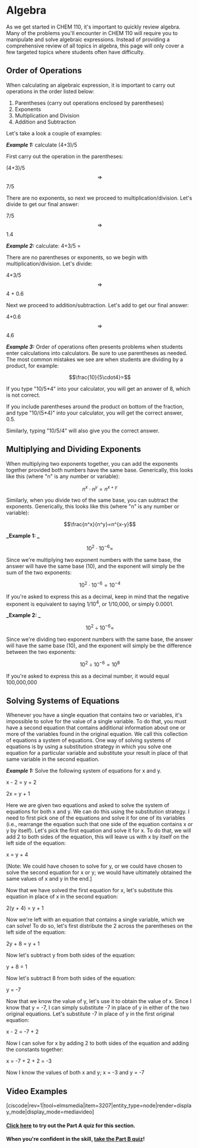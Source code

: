 # Algebra


As we get started in CHEM 110, it's important to quickly review algebra. Many of the problems you'll encounter in CHEM 110 will require you to manipulate and solve algebraic expressions. Instead of providing a comprehensive review of all topics in algebra, this page will only cover a few targeted topics where students often have difficulty.

## Order of Operations

When calculating an algebraic expression, it is important to carry out operations in the order listed below:

1.  Parentheses (carry out operations enclosed by parentheses)
2.  Exponents
3.  Multiplication and Division
4.  Addition and Subtraction

Let's take a look a couple of examples:

**_Example 1:_** calculate (4+3)/5

First carry out the operation in the parentheses:

(4+3)/5 $$\Longrightarrow$$ 7/5

There are no exponents, so next we proceed to multiplication/division. Let's divide to get our final answer:

7/5 $$\Longrightarrow$$ 1.4

**_Example 2:_** calculate: 4+3/5 =

There are no parentheses or exponents, so we begin with multiplication/division. Let's divide:

4+3/5 $$\Longrightarrow$$ 4 + 0.6

Next we proceed to addition/subtraction. Let's add to get our final answer:

4+0.6 $$\Longrightarrow$$ 4.6

**_Example 3:_** Order of operations often presents problems when students enter calculations into calculators. Be sure to use parentheses as needed. The most common mistakes we see are when students are dividing by a product, for example:

$$\frac{10}{5\cdot4}=$$


If you type "10/5*4" into your calculator, you will get an answer of 8, which is not correct.

If you include parentheses around the product on bottom of the fraction, and type "10/(5*4)" into your calculator, you will get the correct answer, 0.5.

Similarly, typing "10/5/4" will also give you the correct answer.


## Multiplying and Dividing Exponents

When multiplying two exponents together, you can add the exponents together provided both numbers have the same base. Generically, this looks like this (where "n" is any number or variable):

$$n^x\cdot n^y=n^{x+y}$$


Similarly, when you divide two of the same base, you can subtract the exponents. Generically, this looks like this (where "n" is any number or variable):

$$\frac{n^x}{n^y}=n^{x-y}$$


**_Example 1: _**

$$10^2\cdot10^{-6}=$$

Since we're multiplying two exponent numbers with the same base, the answer will have the same base (10), and the exponent will simply be the sum of the two exponents:

$$10^2\cdot10^{-6}=10^{-4}$$


If you're asked to express this as a decimal, keep in mind that the negative exponent is equivalent to saying 1/10<sup>4</sup>, or 1/10,000, or simply 0.0001.

**_Example 2: _**

$$10^2\div10^{-6}=$$


Since we're dividing two exponent numbers with the same base, the answer will have the same base (10), and the exponent will simply be the difference between the two exponents:

$$10^2\div10^{-6}=10^{8}$$


If you're asked to express this as a decimal number, it would equal 100,000,000 

## Solving Systems of Equations  


Whenever you have a single equation that contains two or variables, it's impossible to solve for the value of a single variable. To do that, you must have a second equation that contains additional information about one or more of the variables found in the original equation. We call this collection of equations a system of equations. One way of solving systems of equations is by using a substitution strategy in which you solve one equation for a particular variable and substitute your result in place of that same variable in the second equation.

**_Example 1:_**
Solve the following system of equations for x and y.

x - 2 = y + 2

2x = y + 1

Here we are given two equations and asked to solve the system of equations for both x and y. We can do this using the substitution strategy. I need to first pick one of the equations and solve it for one of its variables (i.e., rearrange the equation such that one side of the equation contains x or y by itself). Let's pick the first equation and solve it for x. To do that, we will add 2 to both sides of the equation, this will leave us with x by itself on the left side of the equation:

x = y + 4

[Note: We could have chosen to solve for y, or we could have chosen to solve the second equation for x or y; we would have ultimately obtained the same values of x and y in the end.]

Now that we have solved the first equation for x, let's substitute this equation in place of x in the second equation:

2(y + 4) = y + 1

Now we're left with an equation that contains a single variable, which we can solve! To do so, let's first distribute the 2 across the parentheses on the left side of the equation:

2y + 8 = y + 1

Now let's subtract y from both sides of the equation:

y + 8 = 1

Now let's subtract 8 from both sides of the equation:

y = -7

Now that we know the value of y, let's use it to obtain the value of x. Since I know that y = -7, I can simply substitute -7 in place of y in either of the two original equations. Let's substitute -7 in place of y in the first original equation:

x - 2 = -7 + 2

Now I can solve for x by adding 2 to both sides of the equation and adding the constants together:

x = -7 + 2 + 2 = -3

Now I know the values of both x and y; x = -3 and y = -7

## Video Examples

[ciscode|rev=1|tool=elmsmedia|item=3207|entity_type=node|render=display_mode|display_mode=mediavideo]

#### **[Click here](https://psu.instructure.com/courses/1924663/quizzes/3367077 "Algebra Part A") to try out the Part A quiz for this section.**

#### **When you're confident in the skill, [take the Part B quiz](https://psu.instructure.com/courses/1924663/quizzes/3367105 "Algebra Part B")!**